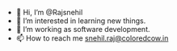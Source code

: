 - 👋 Hi, I’m @Rajsnehil
- 👀 I’m interested in learning new things.
- 🌱 I’m working as software development.
- 📫 How to reach me snehil.raj@coloredcow.in

<!---
Rajsnehil/Rajsnehil is a ✨ special ✨ repository because its `README.md` (this file) appears on your GitHub profile.
You can click the Preview link to take a look at your changes.
--->
